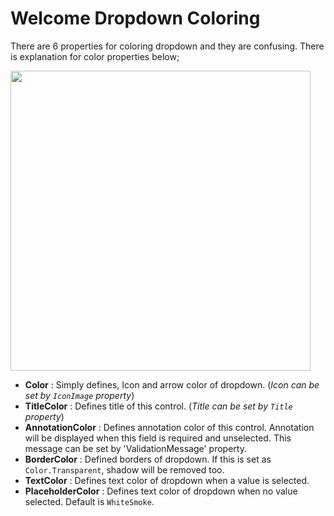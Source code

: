 # Welcome Dropdown Coloring

There are 6 properties for coloring dropdown and they are confusing. There is explanation for color properties below;

<a href="https://i.ibb.co/Zh0V2Kv/inputkit-dropdown.png" target="_blank"> 
   <img src="https://i.ibb.co/Zh0V2Kv/inputkit-dropdown.png" width="480" />
</a>

- **Color** : Simply defines, Icon and arrow color of dropdown. (_Icon can be set by `IconImage` property_)
- **TitleColor** : Defines title of this control. (_Title can be set by `Title` property_)
- **AnnotationColor** : Defines annotation color of this control. Annotation will be displayed when this field is required and unselected. This message can be set by 'ValidationMessage' property.
- **BorderColor** : Defined borders of dropdown. If this is set as `Color.Transparent`, shadow will be removed too.
- **TextColor** : Defines text color of dropdown when a value is selected.
- **PlaceholderColor** : Defines text color of dropdown when no value selected. Default is `WhiteSmoke`.
